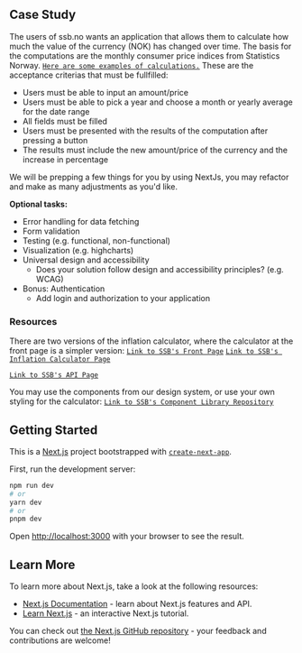 ## Case Study
The users of ssb.no wants an application that allows them to calculate how much the value of the currency (NOK) has changed over time. The basis for the computations are the monthly consumer price indices from Statistics Norway. [`Here are some examples of calculations.`](https://www.ssb.no/priser-og-prisindekser/regneeksempler#Utregning_av_prosentvis_endring) These are the acceptance criterias that must be fullfilled:

* Users must be able to input an amount/price
* Users must be able to pick a year and choose a month or yearly average for the date range
* All fields must be filled
* Users must be presented with the results of the computation after pressing a button
* The results must include the new amount/price of the currency and the increase in percentage

We will be prepping a few things for you by using NextJs, you may refactor and make as many adjustments as you'd like.

**Optional tasks:**
* Error handling for data fetching
* Form validation
* Testing (e.g. functional, non-functional)
* Visualization (e.g. highcharts)
* Universal design and accessibility
    * Does your solution follow design and accessibility principles? (e.g. WCAG)
* Bonus: Authentication
    * Add login and authorization to your application

### Resources
There are two versions of the inflation calculator, where the calculator at the front page is a simpler version:
[`Link to SSB's Front Page`](https://www.ssb.no/)
[`Link to SSB's Inflation Calculator Page`](https://www.ssb.no/kalkulatorer/priskalkulator)

[`Link to SSB's API Page`](https://www.ssb.no/api)

You may use the components from our design system, or use your own styling for the calculator:
[`Link to SSB's Component Library Repository`](https://github.com/statisticsnorway/ssb-component-library)

## Getting Started
This is a [Next.js](https://nextjs.org/) project bootstrapped with [`create-next-app`](https://github.com/vercel/next.js/tree/canary/packages/create-next-app).

First, run the development server:

```bash
npm run dev
# or
yarn dev
# or
pnpm dev
```

Open [http://localhost:3000](http://localhost:3000) with your browser to see the result.

## Learn More

To learn more about Next.js, take a look at the following resources:

- [Next.js Documentation](https://nextjs.org/docs) - learn about Next.js features and API.
- [Learn Next.js](https://nextjs.org/learn) - an interactive Next.js tutorial.

You can check out [the Next.js GitHub repository](https://github.com/vercel/next.js/) - your feedback and contributions are welcome!
